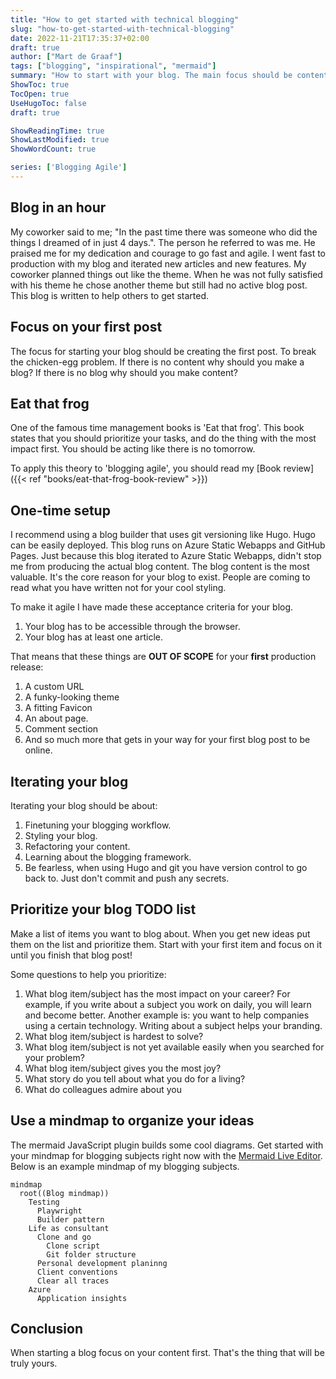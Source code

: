 ```yaml
---
title: "How to get started with technical blogging"
slug: "how-to-get-started-with-technical-blogging"
date: 2022-11-21T17:35:37+02:00
draft: true
author: ["Mart de Graaf"]
tags: ["blogging", "inspirational", "mermaid"]
summary: "How to start with your blog. The main focus should be content, starting and moving forward."
ShowToc: true
TocOpen: true
UseHugoToc: false
draft: true

ShowReadingTime: true
ShowLastModified: true
ShowWordCount: true

series: ['Blogging Agile']
---
```


## Blog in an hour

My coworker said to me; "In the past time there was someone who did the things I dreamed of in just 4 days.". The person he referred to was me. He praised me for my dedication and courage to go fast and agile. I went fast to production with my blog and iterated new articles and new features. My coworker planned things out like the theme. When he was not fully satisfied with his theme he chose another theme but still had no active blog post. This blog is written to help others to get started.

## Focus on your first post

The focus for starting your blog should be creating the first post. To break the chicken-egg problem. If there is no content why should you make a blog? If there is no blog why should you make content?

## Eat that frog

One of the famous time management books is 'Eat that frog'. This book states that you should prioritize your tasks, and do the thing with the most impact first. You should be acting like there is no tomorrow.

To apply this theory to 'blogging agile', you should read my [Book review]({{< ref "books/eat-that-frog-book-review" >}})

## One-time setup

I recommend using a blog builder that uses git versioning like Hugo. Hugo can be easily deployed. This blog runs on Azure Static Webapps and GitHub Pages. Just because this blog iterated to Azure Static Webapps, didn't stop me from producing the actual blog content. The blog content is the most valuable. It's the core reason for your blog to exist. People are coming to read what you have written not for your cool styling.

To make it agile I have made these acceptance criteria for your blog.

1. Your blog has to be accessible through the browser.
1. Your blog has at least one article.

That means that these things are **OUT OF SCOPE** for your **first** production release:

1. A custom URL
1. A funky-looking theme
1. A fitting Favicon
1. An about page.
1. Comment section
1. And so much more that gets in your way for your first blog post to be online.

## Iterating your blog

Iterating your blog should be about:

1. Finetuning your blogging workflow.
1. Styling your blog.
1. Refactoring your content.
1. Learning about the blogging framework.
1. Be fearless, when using Hugo and git you have version control to go back to. Just don't commit and push any secrets.

## Prioritize your blog TODO list

Make a list of items you want to blog about. When you get new ideas put them on the list and prioritize them. Start with your first item and focus on it until you finish that blog post!

Some questions to help you prioritize:

1. What blog item/subject has the most impact on your career? For example, if you write about a subject you work on daily, you will learn and become better. Another example is: you want to help companies using a certain technology. Writing about a subject helps your branding.
1. What blog item/subject is hardest to solve?
1. What blog item/subject is not yet available easily when you searched for your problem?
1. What blog item/subject gives you the most joy?
1. What story do you tell about what you do for a living?
1. What do colleagues admire about you

## Use a mindmap to organize your ideas

The mermaid JavaScript plugin builds some cool diagrams. Get started with your mindmap for blogging subjects right now with the [Mermaid Live Editor](https://mermaid.live/edit#pako:eNpdUk1PAjEQ_SuTniDBeN8YE1BvEojgxexl6M7uNm5naj9IVsJ_t7AsKj3N--jLy7QHpaUiVShruLLoSgbwInEyuRDT6YkCWHnTGA4DAHgVbqA1IYrvR64ojBae1Ag13u1EPqejshaXOvQmYDTCIwuw8Caa0IIbdHCh16100vSAKbbiYSvcwyJ94-XWGwVCr9sxY8VAdU06mj1TCA87f_-IXEFNGJOn8Mc3T1FsLqBBe7op8h5-rcN5Onv2BJF0y-Yr3Ro20WOkJse5DpkNN__1uW-SJY6Ql-iu6lakuwatieFU1qEjP5JL8hZNpWbKXqZCHU5iqWJLlkpV5LGiGlMXS1XyMVuTq3KZl8rk91BF9IlmKm9QNj3rEQ-eZ4ONRzuSDvlDJMMau5AxnSOWw584f43jDxofsC0). Below is an example mindmap of my blogging subjects.

```mermaid
mindmap
  root((Blog mindmap))
    Testing
      Playwright
      Builder pattern
    Life as consultant
      Clone and go
        Clone script
        Git folder structure
      Personal development planinng
      Client conventions
      Clear all traces
    Azure
      Application insights
```

## Conclusion

When starting a blog focus on your content first. That's the thing that will be truly yours.
